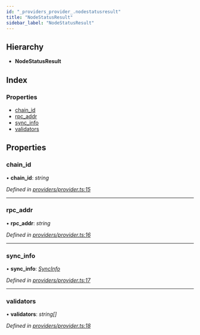 ```yaml
---
id: "_providers_provider_.nodestatusresult"
title: "NodeStatusResult"
sidebar_label: "NodeStatusResult"
---
```


## Hierarchy

* **NodeStatusResult**

## Index

### Properties

* [chain_id](_providers_provider_.nodestatusresult.md#chain_id)
* [rpc_addr](_providers_provider_.nodestatusresult.md#rpc_addr)
* [sync_info](_providers_provider_.nodestatusresult.md#sync_info)
* [validators](_providers_provider_.nodestatusresult.md#validators)

## Properties

###  chain_id

• **chain_id**: *string*

*Defined in [providers/provider.ts:15](https://github.com/nearprotocol/nearlib/blob/8f79950/src.ts/providers/provider.ts#L15)*

___

###  rpc_addr

• **rpc_addr**: *string*

*Defined in [providers/provider.ts:16](https://github.com/nearprotocol/nearlib/blob/8f79950/src.ts/providers/provider.ts#L16)*

___

###  sync_info

• **sync_info**: *[SyncInfo](_providers_provider_.syncinfo.md)*

*Defined in [providers/provider.ts:17](https://github.com/nearprotocol/nearlib/blob/8f79950/src.ts/providers/provider.ts#L17)*

___

###  validators

• **validators**: *string[]*

*Defined in [providers/provider.ts:18](https://github.com/nearprotocol/nearlib/blob/8f79950/src.ts/providers/provider.ts#L18)*
